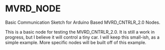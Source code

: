 # MVRD_NODE
Basic Communication Sketch for Arduino Based MVRD_CNTRLR_2.0 Nodes.

This is a basic node for testing the MVRD_CNTRLR_2.0. It is still a work in progress, but I believe it will control a tiny car. I will keep this small-ish, as a simple example. More specific nodes will be built off of this example. 

